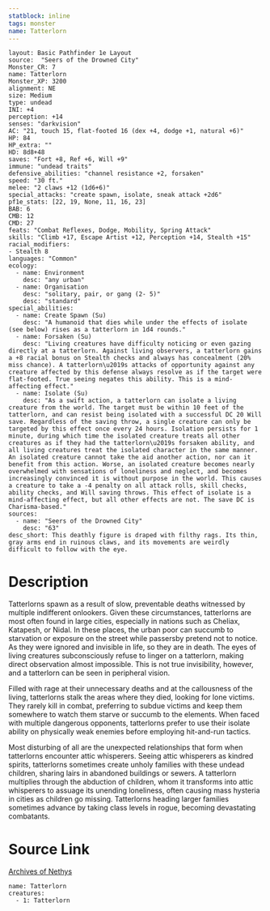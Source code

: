 ```yaml
---
statblock: inline
tags: monster
name: Tatterlorn
---
```

```statblock
layout: Basic Pathfinder 1e Layout
source:  "Seers of the Drowned City"
Monster_CR: 7
name: Tatterlorn
Monster_XP: 3200
alignment: NE
size: Medium
type: undead
INI: +4
perception: +14
senses: "darkvision"
AC: "21, touch 15, flat-footed 16 (dex +4, dodge +1, natural +6)"
HP: 84
HP_extra: ""
HD: 8d8+48
saves: "Fort +8, Ref +6, Will +9"
immune: "undead traits"
defensive_abilities: "channel resistance +2, forsaken"
speed: "30 ft."
melee: "2 claws +12 (1d6+6)"
special_attacks: "create spawn, isolate, sneak attack +2d6"
pf1e_stats: [22, 19, None, 11, 16, 23]
BAB: 6
CMB: 12
CMD: 27
feats: "Combat Reflexes, Dodge, Mobility, Spring Attack"
skills: "Climb +17, Escape Artist +12, Perception +14, Stealth +15"
racial_modifiers:
- Stealth 8
languages: "Common"
ecology:
  - name: Environment
    desc: "any urban"
  - name: Organisation
    desc: "solitary, pair, or gang (2- 5)"
    desc: "standard"
special_abilities:
  - name: Create Spawn (Su)
    desc: "A humanoid that dies while under the effects of isolate (see below) rises as a tatterlorn in 1d4 rounds."
  - name: Forsaken (Su)
    desc: "Living creatures have difficulty noticing or even gazing directly at a tatterlorn. Against living observers, a tatterlorn gains a +8 racial bonus on Stealth checks and always has concealment (20% miss chance). A tatterlorn\u2019s attacks of opportunity against any creature affected by this defense always resolve as if the target were flat-footed. True seeing negates this ability. This is a mind-affecting effect."
  - name: Isolate (Su)
    desc: "As a swift action, a tatterlorn can isolate a living creature from the world. The target must be within 10 feet of the tatterlorn, and can resist being isolated with a successful DC 20 Will save. Regardless of the saving throw, a single creature can only be targeted by this effect once every 24 hours. Isolation persists for 1 minute, during which time the isolated creature treats all other creatures as if they had the tatterlorn\u2019s forsaken ability, and all living creatures treat the isolated character in the same manner. An isolated creature cannot take the aid another action, nor can it benefit from this action. Worse, an isolated creature becomes nearly overwhelmed with sensations of loneliness and neglect, and becomes increasingly convinced it is without purpose in the world. This causes a creature to take a -4 penalty on all attack rolls, skill checks, ability checks, and Will saving throws. This effect of isolate is a mind-affecting effect, but all other effects are not. The save DC is Charisma-based."
sources:
  - name: "Seers of the Drowned City"
    desc: "63"
desc_short: This deathly figure is draped with filthy rags. Its thin, gray arms end in ruinous claws, and its movements are weirdly difficult to follow with the eye.
```
# Description
Tatterlorns spawn as a result of slow, preventable deaths witnessed by multiple indifferent onlookers. Given these circumstances, tatterlorns are most often found in large cities, especially in nations such as Cheliax, Katapesh, or Nidal. In these places, the urban poor can succumb to starvation or exposure on the street while passersby pretend not to notice. As they were ignored and invisible in life, so they are in death. The eyes of living creatures subconsciously refuse to linger on a tatterlorn, making direct observation almost impossible. This is not true invisibility, however, and a tatterlorn can be seen in peripheral vision.

 Filled with rage at their unnecessary deaths and at the callousness of the living, tatterlorns stalk the areas where they died, looking for lone victims. They rarely kill in combat, preferring to subdue victims and keep them somewhere to watch them starve or succumb to the elements. When faced with multiple dangerous opponents, tatterlorns prefer to use their isolate ability on physically weak enemies before employing hit-and-run tactics.

 Most disturbing of all are the unexpected relationships that form when tatterlorns encounter attic whisperers. Seeing attic whisperers as kindred spirits, tatterlorns sometimes create unholy families with these undead children, sharing lairs in abandoned buildings or sewers. A tatterlorn multiplies through the abduction of children, whom it transforms into attic whisperers to assuage its unending loneliness, often causing mass hysteria in cities as children go missing. Tatterlorns heading larger families sometimes advance by taking class levels in rogue, becoming devastating combatants.
# Source Link
[Archives of Nethys](https://aonprd.com/MonsterDisplay.aspx?ItemName=Tatterlorn)
```encounter-table
name: Tatterlorn
creatures:
  - 1: Tatterlorn
```
